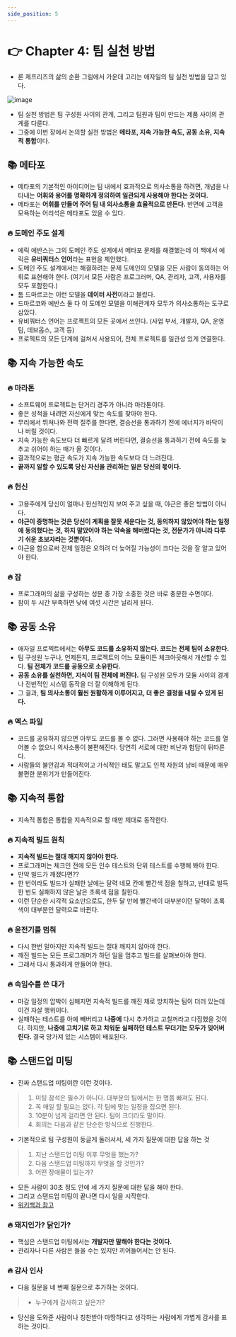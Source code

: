 ```yaml
---
side_position: 5
---
```


# 👉 Chapter 4: 팀 실천 방법
- 론 제프리즈의 삶의 순환 그림에서 가운데 고리는 애자일의 팀 실천 방법을 담고 있다.

![image](/img/clean-agile/chapter1-1.png)

- 팀 실천 방법은 팀 구성원 사이의 관계, 그리고 팀원과 팀이 만드는 제품 사이의 관계를 다룬다.
- 그중에 이번 장에서 논의할 실천 방법은 **메타포, 지속 가능한 속도, 공동 소유, 지속적 통합**이다.

## 📚 메타포
- 메타포의 기본적인 아이디어는 팀 내에서 효과적으로 의사소통을 하려면, 개념을 나타내는 **어휘와 용어를 명확하게 정의하여 일관되게 사용해야 한다는 것이다.**
- 메타포는 **어휘를 만들어 주어 팀 내 의사소통을 효율적으로 만든다.** 반면에 고객을 모욕하는 어리석은 메타포도 있을 수 있다.

### 🔥 도메인 주도 설계
- 에릭 에반스는 그의 도메인 주도 설계에서 메타포 문제를 해결했는데 이 책에서 에릭은 **유비쿼터스 언어**라는 표현을 제안했다.
- 도메인 주도 설계에서는 해결하려는 문제 도메인의 모델을 모든 사람이 동의하는 어휘로 표현해야 한다. (여기서 모든 사람은 프로그러머, QA, 관리자, 고객, 사용자를 모두 포함한다.)
- 톰 드마르코는 이런 모델을 **데이터 사전**이라고 불렀다.
- 드마르코와 에반스 둘 다 이 도메인 모델을 이해관계자 모두가 의사소통하는 도구로 삼았다.
- 유비쿼터스 언어는 프로젝트의 모든 곳에서 쓰인다. (사업 부서, 개발자, QA, 운영팀, 데브옵스, 고객 등)
- 프로젝트의 모든 단계에 걸쳐서 사용되어, 전체 프로젝트를 일관성 있게 연결한다.

## 📚 지속 가능한 속도

### 🔥 마라톤
- 소프트웨어 프로젝트는 단거리 경주가 아니라 마라톤이다.
- 좋은 성적을 내려면 자신에게 맞는 속도를 찾아야 한다.
- 무리에서 뛰쳐나와 전력 질주를 한다면, 결승선을 통과하기 전에 에너지가 바닥이 나 버릴 것이다.
- 지속 가능한 속도보다 더 빠르게 달려 버린다면, 결승선을 통과하기 전에 속도를 늦추고 쉬어야 하는 때가 올 것이다.
- 결과적으로는 평균 속도가 지속 가능한 속도보다 더 느려진다.
- **끝까지 일할 수 있도록 당신 자신을 관리하는 일은 당신의 몫이다.**

### 🔥 헌신
- 고용주에게 당신이 얼마나 헌신적인지 보여 주고 싶을 때, 야근은 좋은 방법이 아니다.
- **야근이 증명하는 것은 당신이 계획을 잘못 세운다는 것, 동의하지 않았어야 하는 일정에 동의했다는 것, 하지 말았어야 하는 약속을 해버렸다는 것, 전문가가 아니라 다루기 쉬운 초보자라는 것뿐이다.**
- 야근을 함으로써 전체 일정은 오히려 더 늦어질 가능성이 크다는 것을 잘 알고 있어야 한다.

### 🔥 잠
- 프로그래머의 삶을 구성하는 성분 중 가장 소중한 것은 바로 충분한 수면이다.
- 잠이 두 시간 부족하면 낮에 여섯 시간은 날리게 된다.

## 📚 공동 소유
- 애자일 프로젝트에서는 **아무도 코드를 소유하지 않는다. 코드는 전체 팀이 소유한다.**
- 팀 구성원 누구나, 언제든지, 프로젝트의 어느 모듈이든 체크아웃해서 개선할 수 있다. **팀 전체가 코드를 공동으로 소유한다.**
- **공동 소유를 실천하면, 지식이 팀 전체에 퍼진다.** 팀 구성원 모두가 모듈 사이의 경계나 전반적인 시스템 동작을 더 잘 이해하게 된다.
- 그 결과, **팀 의사소통이 훨씬 원활하게 이루어지고, 더 좋은 결정을 내릴 수 있게 된다.**

### 🔥 엑스 파일
- 코드를 공유하지 않으면 아무도 코드를 볼 수 없다. 그러면 사용해야 하는 코드를 열어볼 수 없으니 의사소통이 불편해진다. 당연히 서로에 대한 비난과 험담이 뒤따른다.
- 사람들의 불안감과 적대적이고 가식적인 태도 말고도 인적 자원의 낭비 때문에 매우 불편한 분위기가 만들어진다.

## 📚 지속적 통합
- 지속적 통합은 통합을 지속적으로 할 때만 제대로 동작한다.

### 🔥 지속적 빌드 원칙
- **지속적 빌드는 절대 깨지지 않아야 한다.**
- 프로그래머는 체크인 전에 모든 인수 테스트와 단위 테스트를 수행해 봐야 한다.
- 만약 빌드가 깨졌다면??
- 한 번이라도 빌드가 실패한 날에는 달력 네모 칸에 빨간색 점을 칠하고, 반대로 빌득 한 번도 실패하지 않은 날은 초록색 점을 칠한다.
- 이런 단순한 시각적 요소만으로도, 한두 달 만에 빨간색이 대부분이던 달력이 초록색이 대부분인 달력으로 바뀐다.

### 🔥 윤전기를 멈춰
- 다시 한번 말아지만 지속적 빌드는 절대 깨지지 않아야 한다.
- 깨진 빌드는 모든 프로그래머가 하던 일을 멈추고 빌드를 살펴보아야 한다.
- 그래서 다시 통과하게 만들어야 한다.

### 🔥 속임수를 쓴 대가
- 마감 일정의 압박이 심해지면 지속적 빌드를 깨진 채로 방치하는 팀이 더러 있는데 이건 자살 행위이다.
- 실패하는 테스트를 아예 빼버리고 **나중에** 다시 추가하고 고칠꺼라고 다짐했을 것이다. 하지만, **나중에 고치기로 하고 치워둔 실패하던 테스트 무더기는 모두가 잊어버린다.** 결국 망가져 있는 시스템이 배포된다.

## 📚 스탠드업 미팅
- 진짜 스탠드업 미팅이란 이런 것이다.
> 1. 미팅 참석은 필수가 아니다. 대부분의 팀에서는 한 명쯤 빠져도 된다.
> 2. 꼭 매일 할 필요는 없다. 각 팀에 맞는 일정을 잡으면 된다.
> 3. 10분이 넘게 걸리면 안 된다. 팀이 크더라도 말이다.
> 4. 회의는 다음과 같은 단순한 방식으로 진행한다.

- 기본적으로 팀 구성원이 둥글게 둘러서서, 세 가지 질문에 대한 답을 하는 것
> 1. 지난 스탠드업 미팅 이후 무엇을 했는가?
> 2. 다음 스탠드업 미팅까지 무엇을 할 것인가?
> 3. 어떤 장애물이 있는가?

- 모든 사람이 30초 정도 안에 세 가지 질문에 대한 답을 해야 한다.
- 그리고 스탠드업 미팅이 끝나면 다시 일을 시작한다.
- [위키백과 참고](https://en.wikipedia.org/wiki/Stand-up_meeting)

### 🔥 돼지인가? 닭인가?
- 핵심은 스탠드업 미팅에서는 **개발자만 말해야 한다는 것이다.**
- 관리자나 다른 사람은 들을 수는 있지만 끼어들어서는 안 된다.

### 🔥 감사 인사
- 다음 질문을 네 번째 질문으로 추가하는 것이다.
> - 누구에게 감사하고 싶은가?
- 당신을 도와준 사람이나 칭찬받아 마땅하다고 생각하는 사람에게 가볍게 감사를 표하는 것이다.
